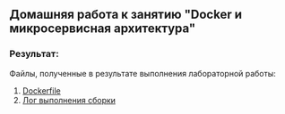 ## **Домашняя работа к занятию "Docker и микросервисная архитектура"**

### **Результат**:

Файлы, полученные в результате выполнения лабораторной работы:
1. [Dockerfile](Dockerfile) 
2. [Лог выполнения сборки](log.txt)